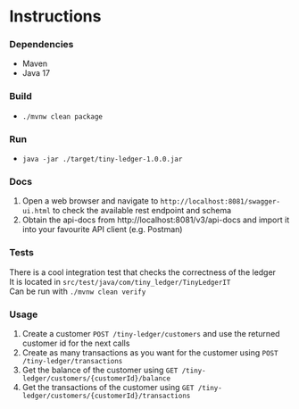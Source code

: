 # Instructions

### Dependencies
- Maven
- Java 17

### Build

- ```./mvnw clean package ```

### Run

- ```java -jar ./target/tiny-ledger-1.0.0.jar ```

### Docs

1. Open a web browser and navigate to `http://localhost:8081/swagger-ui.html` to check the available rest endpoint and schema
2. Obtain the api-docs from http://localhost:8081/v3/api-docs and import it into your favourite API client (e.g. Postman)

### Tests

There is a cool integration test that checks the correctness of the ledger <br>
It is located in `src/test/java/com/tiny_ledger/TinyLedgerIT` <br>
Can be run with ```./mvnw clean verify ```

### Usage

1. Create a customer ```POST /tiny-ledger/customers``` and use the returned customer id for the next calls
2. Create as many transactions as you want for the customer using ```POST /tiny-ledger/transactions``` 
3. Get the balance of the customer using ```GET /tiny-ledger/customers/{customerId}/balance```
4. Get the transactions of the customer using ```GET /tiny-ledger/customers/{customerId}/transactions```

